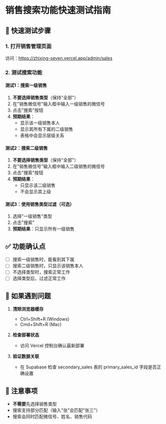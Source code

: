 # 销售搜索功能快速测试指南

## 🚀 快速测试步骤

### 1. 打开销售管理页面
访问：https://zhixing-seven.vercel.app/admin/sales

### 2. 测试搜索功能

#### 测试1：搜索一级销售
1. **不要选择销售类型**（保持"全部"）
2. 在"销售微信号"输入框中输入一级销售的微信号
3. 点击"搜索"按钮
4. **预期结果**：
   - 显示该一级销售本人
   - 显示其所有下属的二级销售
   - 表格中会显示层级关系

#### 测试2：搜索二级销售  
1. **不要选择销售类型**（保持"全部"）
2. 在"销售微信号"输入框中输入二级销售的微信号
3. 点击"搜索"按钮
4. **预期结果**：
   - 只显示该二级销售
   - 不会显示其上级

#### 测试3：使用销售类型过滤（可选）
1. 选择"一级销售"类型
2. 点击"搜索"
3. **预期结果**：只显示所有一级销售

## ✅ 功能确认点

- [ ] 搜索一级销售时，能看到其下属
- [ ] 搜索二级销售时，只显示该销售本人
- [ ] 不选择类型时，搜索正常工作
- [ ] 选择类型后，过滤正常工作

## 🔧 如果遇到问题

1. **清除浏览器缓存**
   - Ctrl+Shift+R (Windows) 
   - Cmd+Shift+R (Mac)

2. **检查部署状态**
   - 访问 Vercel 控制台确认最新部署

3. **验证数据关联**
   - 在 Supabase 检查 secondary_sales 表的 primary_sales_id 字段是否正确设置

## 📝 注意事项

- **不需要**先选择销售类型
- 搜索支持部分匹配（输入"张"会匹配"张三"）
- 搜索会同时匹配微信号、姓名、销售代码
